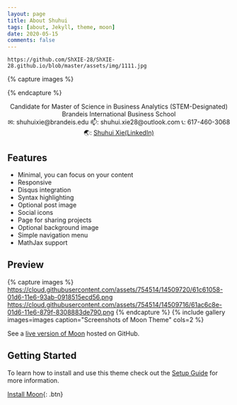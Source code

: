 ```yaml
---
layout: page
title: About Shuhui
tags: [about, Jekyll, theme, moon]
date: 2020-05-15
comments: false
---
```

    https://github.com/ShXIE-28/ShXIE-28.github.io/blob/master/assets/img/1111.jpg
{% capture images %}
    
{% endcapture %}

<center>Candidate for Master of Science in Business Analytics (STEM-Designated)</center>
<center>Brandeis International Business School</center>

<center>✉: shuhuixie@brandeis.edu		📫: shuhui.xie28@outlook.com		📞: 617-460-3068		🌏: <a href="www.linkedin.com/in/shuhui-xie">Shuhui Xie(LinkedIn)</a></center>

## Features
* Minimal, you can focus on your content
* Responsive
* Disqus integration
* Syntax highlighting
* Optional post image
* Social icons
* Page for sharing projects
* Optional background image
* Simple navigation menu
* MathJax support

## Preview

{% capture images %}
    https://cloud.githubusercontent.com/assets/754514/14509720/61c61058-01d6-11e6-93ab-0918515ecd56.png
    https://cloud.githubusercontent.com/assets/754514/14509716/61ac6c8e-01d6-11e6-879f-8308883de790.png
{% endcapture %}
{% include gallery images=images caption="Screenshots of Moon Theme" cols=2 %}

See a [live version of Moon](http://taylantatli.github.io/Moon) hosted on GitHub.

## Getting Started

To learn how to install and use this theme check out the [Setup Guide](http://taylantatli.me/Moon/moon-theme/) for more information.
      
[Install Moon](https://github.com/TaylanTatli/Moon){: .btn}
